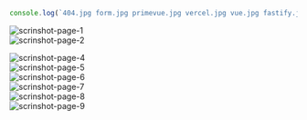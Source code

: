 ```js
console.log(`404.jpg form.jpg primevue.jpg vercel.jpg vue.jpg fastify.jpg index.jpg stats..jpg vite.jpg`.split(' ').filter(w => w.toUpperCase() !== w.toLowerCase()).map((w, i) => `![scrinshot-page-${i}](https://github.com/vadym4che/fastify-primevue-project/blob/main/docs/${w.trim()}")`).join(`  \n`))
```

![scrinshot-page-1](https://github.com/vadym4che/fastify-primevue-project/blob/main/docs/index.jpg)  
![scrinshot-page-2](https://github.com/vadym4che/fastify-primevue-project/blob/main/docs/form.jpg)  
<!-- ![scrinshot-page-7](https://github.com/vadym4che/fastify-primevue-project/blob/main/docs/stats..jpg)   -->
![scrinshot-page-4](https://github.com/vadym4che/fastify-primevue-project/blob/main/docs/primevue.jpg)  
![scrinshot-page-5](https://github.com/vadym4che/fastify-primevue-project/blob/main/docs/vue.jpg)  
![scrinshot-page-6](https://github.com/vadym4che/fastify-primevue-project/blob/main/docs/vite.jpg)  
![scrinshot-page-7](https://github.com/vadym4che/fastify-primevue-project/blob/main/docs/fastify.jpg)  
![scrinshot-page-8](https://github.com/vadym4che/fastify-primevue-project/blob/main/docs/vercel.jpg)  
![scrinshot-page-9](https://github.com/vadym4che/fastify-primevue-project/blob/main/docs/404.jpg)  